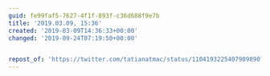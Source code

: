 ```yaml
---
guid: fe99faf5-7627-4f1f-893f-c36d688f9e7b
title: '2019.03.09, 15:36'
created: '2019-03-09T14:36:33+00:00'
changed: '2019-09-24T07:19:50+00:00'


repost_of: 'https://twitter.com/tatianatmac/status/1104193225407909890?s=19'
---
```


